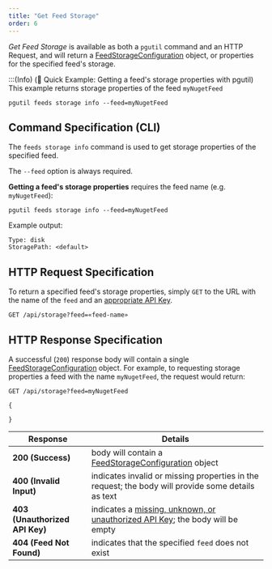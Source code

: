 ```yaml
---
title: "Get Feed Storage"
order: 6
---
```


*Get Feed Storage* is available as both a `pgutil` command and an HTTP Request, and will return a [FeedStorageConfiguration](/docs/proget/reference-api/feeds/proget-api-feeds#storage-object) object, or properties for the specified feed's storage.

:::(Info) (🚀 Quick Example: Getting a feed's storage properties with pgutil)
This example returns storage properties of the feed `myNugetFeed`
```
pgutil feeds storage info --feed=myNugetFeed
```

## Command Specification (CLI)
The `feeds storage info` command is used to get storage properties of the specified feed.

The `--feed` option is always required. 

**Getting a feed's storage properties** requires the feed name (e.g. `myNugetFeed`):

```
pgutil feeds storage info --feed=myNugetFeed
```

Example output:

```
Type: disk
StoragePath: <default>
```

## HTTP Request Specification
To return a specified feed's storage properties, simply `GET` to the URL with the name of the `feed` and an [appropriate API Key](/docs/proget/reference-api/feeds/proget-api-feeds#authentication).

```
GET /api/storage?feed=«feed-name»
```

## HTTP Response Specification
A successful (`200`) response body will contain a single [FeedStorageConfiguration](/docs/proget/reference-api/feeds/proget-api-feeds#storage-object) object. For example, to requesting storage properties a feed with the name `myNugetFeed`, the request would return:

```
GET /api/storage?feed=myNugetFeed

{

}
```

| Response | Details |
|---|---|
| **200 (Success)** | body will contain a [FeedStorageConfiguration](/docs/proget/reference-api/feeds/proget-api-feeds#storage-object) object |
| **400 (Invalid Input)** | indicates invalid or missing properties in the request; the body will provide some details as text |
| **403 (Unauthorized API Key)** | indicates a [missing, unknown, or unauthorized API Key](/docs/proget/reference-api/feeds/proget-api-feeds#authentication); the body will be empty |
| **404 (Feed Not Found)** | indicates that the specified `feed` does not exist |